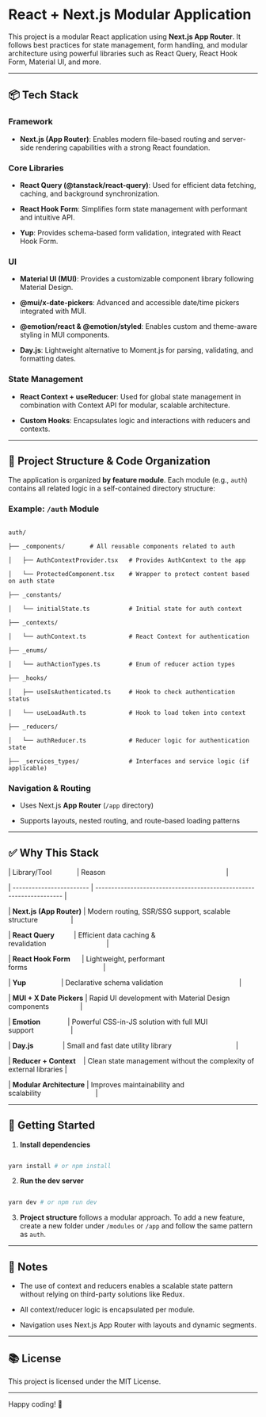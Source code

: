 # React + Next.js Modular Application



This project is a modular React application using **Next.js App Router**. It follows best practices for state management, form handling, and modular architecture using powerful libraries such as React Query, React Hook Form, Material UI, and more.



---



## 📦 Tech Stack



### Framework



* **Next.js (App Router)**: Enables modern file-based routing and server-side rendering capabilities with a strong React foundation.



### Core Libraries



* **React Query (@tanstack/react-query)**: Used for efficient data fetching, caching, and background synchronization.

* **React Hook Form**: Simplifies form state management with performant and intuitive API.

* **Yup**: Provides schema-based form validation, integrated with React Hook Form.



### UI



* **Material UI (MUI)**: Provides a customizable component library following Material Design.

* **@mui/x-date-pickers**: Advanced and accessible date/time pickers integrated with MUI.

* **@emotion/react & @emotion/styled**: Enables custom and theme-aware styling in MUI components.

* **Day.js**: Lightweight alternative to Moment.js for parsing, validating, and formatting dates.



### State Management



* **React Context + useReducer**: Used for global state management in combination with Context API for modular, scalable architecture.

* **Custom Hooks**: Encapsulates logic and interactions with reducers and contexts.



---



## 📁 Project Structure & Code Organization



The application is organized **by feature module**. Each module (e.g., `auth`) contains all related logic in a self-contained directory structure:



### Example: `/auth` Module



```

auth/

├── _components/       # All reusable components related to auth

│   ├── AuthContextProvider.tsx   # Provides AuthContext to the app

│   └── ProtectedComponent.tsx    # Wrapper to protect content based on auth state

├── _constants/

│   └── initialState.ts           # Initial state for auth context

├── _contexts/

│   └── authContext.ts            # React Context for authentication

├── _enums/

│   └── authActionTypes.ts        # Enum of reducer action types

├── _hooks/

│   ├── useIsAuthenticated.ts     # Hook to check authentication status

│   └── useLoadAuth.ts            # Hook to load token into context

├── _reducers/

│   └── authReducer.ts            # Reducer logic for authentication state

├── _services_types/              # Interfaces and service logic (if applicable)

```



### Navigation & Routing



* Uses Next.js **App Router** (`/app` directory)

* Supports layouts, nested routing, and route-based loading patterns



---



## ✅ Why This Stack



| Library/Tool             | Reason                                                              |

| ------------------------ | ------------------------------------------------------------------- |

| **Next.js (App Router)** | Modern routing, SSR/SSG support, scalable structure                 |

| **React Query**          | Efficient data caching & revalidation                               |

| **React Hook Form**      | Lightweight, performant forms                                       |

| **Yup**                  | Declarative schema validation                                       |

| **MUI + X Date Pickers** | Rapid UI development with Material Design components                |

| **Emotion**              | Powerful CSS-in-JS solution with full MUI support                   |

| **Day.js**               | Small and fast date utility library                                 |

| **Reducer + Context**    | Clean state management without the complexity of external libraries |

| **Modular Architecture** | Improves maintainability and scalability                            |



---



## 🚀 Getting Started



1. **Install dependencies**



```bash

yarn install # or npm install

```



2. **Run the dev server**



```bash

yarn dev # or npm run dev

```



3. **Project structure** follows a modular approach. To add a new feature, create a new folder under `/modules` or `/app` and follow the same pattern as `auth`.



---



## 📌 Notes



* The use of context and reducers enables a scalable state pattern without relying on third-party solutions like Redux.

* All context/reducer logic is encapsulated per module.

* Navigation uses Next.js App Router with layouts and dynamic segments.



---



## 📚 License



This project is licensed under the MIT License.



---



Happy coding! 🚀